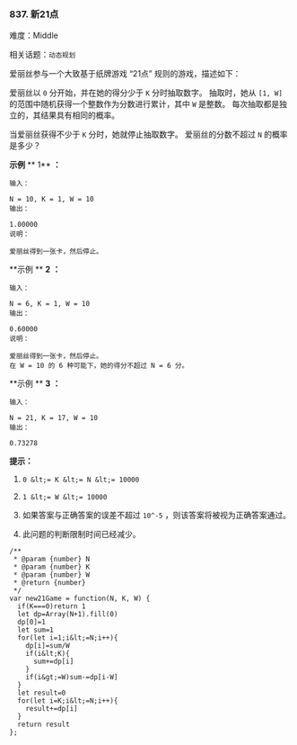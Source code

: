 ### 837. 新21点

难度：Middle

相关话题：`动态规划`

爱丽丝参与一个大致基于纸牌游戏 &ldquo;21点&rdquo; 规则的游戏，描述如下：



爱丽丝以  `0`  分开始，并在她的得分少于  `K`  分时抽取数字。 抽取时，她从  `[1, W]`  的范围中随机获得一个整数作为分数进行累计，其中  `W`  是整数。 每次抽取都是独立的，其结果具有相同的概率。



当爱丽丝获得不少于  `K`  分时，她就停止抽取数字。 爱丽丝的分数不超过  `N`  的概率是多少？



 **示例**  ** 1**  **：** 





```
输入：

N = 10, K = 1, W = 10
输出：

1.00000
说明：

爱丽丝得到一张卡，然后停止。
```

 **示例 **  **2**  **：** 





```
输入：

N = 6, K = 1, W = 10
输出：

0.60000
说明：

爱丽丝得到一张卡，然后停止。
在 W = 10 的 6 种可能下，她的得分不超过 N = 6 分。
```

 **示例 **  **3**  **：** 





```
输入：

N = 21, K = 17, W = 10
输出：

0.73278
```

 **提示：** 





1.  `0 &lt;= K &lt;= N &lt;= 10000` 

2.  `1 &lt;= W &lt;= 10000` 

3. 如果答案与正确答案的误差不超过  `10^-5` ，则该答案将被视为正确答案通过。

4. 此问题的判断限制时间已经减少。






```
/**
 * @param {number} N
 * @param {number} K
 * @param {number} W
 * @return {number}
 */
var new21Game = function(N, K, W) {
  if(K===0)return 1
  let dp=Array(N+1).fill(0)
  dp[0]=1
  let sum=1
  for(let i=1;i&lt;=N;i++){
    dp[i]=sum/W
    if(i&lt;K){
      sum+=dp[i]
    }
    if(i&gt;=W)sum-=dp[i-W]
  }
  let result=0
  for(let i=K;i&lt;=N;i++){
    result+=dp[i]
  }
  return result
};



```
